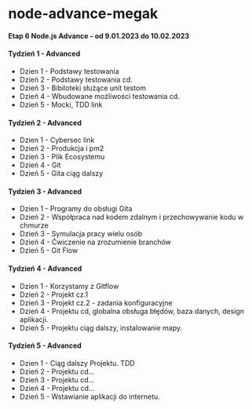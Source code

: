 # node-advance-megak 
#### Etap 6 Node.js Advance - od 9.01.2023 do 10.02.2023

#### Tydzień 1 - Advanced
- Dzien 1 - Podstawy testowania 
- Dzień 2 - Podstawy testowania cd. 
- Dzień 3 - Bibiloteki służące unit testom 
- Dzień 4 - Wbudowane możliwości testowania cd. 
- Dzień 5 - Mocki, TDD link

#### Tydzień 2 - Advanced
- Dzien 1 - Cybersec link
- Dzień 2 - Produkcja i pm2 
- Dzień 3 - Plik Ecosystemu 
- Dzień 4 - Git 
- Dzień 5 - Gita ciąg dalszy 

#### Tydzień 3 - Advanced
- Dzien 1 - Programy do obsługi Gita 
- Dzień 2 - Współpraca nad kodem zdalnym i przechowywanie kodu w chmurze 
- Dzień 3 - Symulacja pracy wielu osób 
- Dzień 4 - Ćwiczenie na zrozumienie branchów 
- Dzień 5 - Git Flow 

#### Tydzień 4 - Advanced
- Dzien 1 - Korzystamy z Gitflow 
- Dzień 2 - Projekt cz.1
- Dzień 3 - Projekt cz.2 - zadania konfiguracyjne 
- Dzień 4 - Projektu cd, globalna obsługa błędów, baza danych, design aplikacji. 
- Dzień 5 - Projektu ciąg dalszy, instalowanie mapy. 

#### Tydzień 5 - Advanced
- Dzien 1 - Ciąg dalszy Projektu. TDD 
- Dzień 2 - Projektu cd... 
- Dzień 3 - Projektu cd... 
- Dzień 4 - Projektu cd... 
- Dzień 5 - Wstawianie aplikacji do internetu. 

